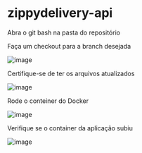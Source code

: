 # zippydelivery-api

Abra o git bash na pasta do repositório

Faça um checkout para a branch desejada

![image](https://github.com/darllen/zippydelivery-api/assets/79050311/a0e0d533-4cd3-47f1-8c6e-e353b9bd57c6)

Certifique-se de ter os arquivos atualizados

![image](https://github.com/darllen/zippydelivery-api/assets/79050311/bcd544f6-a81f-4d84-9482-713b1c8aaee5)

Rode o conteiner do Docker

![image](https://github.com/darllen/zippydelivery-api/assets/79050311/6e2803f6-b2f1-4199-b1f5-063f4a0c10b3)

Verifique se o container da aplicação subiu

![image](https://github.com/darllen/zippydelivery-api/assets/79050311/8ddae166-6cb5-43b7-86cc-4258e986ee4f)






